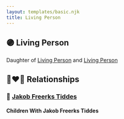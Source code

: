 ```yaml
---
layout: templates/basic.njk
title: Living Person
---
```

## 🟣 Living Person

Daughter of [Living Person](/people/2/26779531) and [Living Person](/people/2/27176)

## 👩‍❤️‍👨 Relationships

### 🔵 [Jakob Freerks Tiddes](/people/1/17712576)

#### Children With Jakob Freerks Tiddes